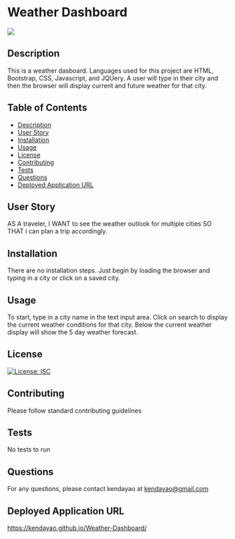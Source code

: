 # Weather Dashboard


![](https://avatars3.githubusercontent.com/u/62568395?v=4)

## Description


This is a weather dasboard. Languages used for this project are HTML, Bootstrap, CSS, Javascript, and JQUery. A user will type in their city and then the browser will display current and future weather for that city.


## Table of Contents

* [Description](#description)
* [User Story](#user-story)
* [Installation](#installation)
* [Usage](#usage)
* [License](#license)
* [Contributing](#contributing)
* [Tests](#tests)
* [Questions](#questions)
* [Deployed Application URL](#deployed-application-URL)



## User Story


AS A traveler, I WANT to see the weather outlook for multiple cities SO THAT i can plan a trip accordingly.


## Installation


There are no installation steps. Just begin by loading the browser and typing in a city or click on a saved city.


## Usage


To start, type in a city name in the text input area. Click on search to display the current weather conditions for that city. Below the current weather display will show the 5 day weather forecast.


## License


[![License: ISC](https://img.shields.io/badge/License-ISC-blue.svg)](https://opensource.org/licenses/ISC)


## Contributing


Please follow standard contributing guidelines


## Tests


No tests to run


## Questions


For any questions, please contact kendayao at kendayao@gmail.com

## Deployed Application URL


https://kendayao.github.io/Weather-Dashboard/
